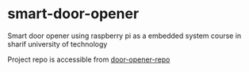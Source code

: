 # smart-door-opener
Smart door opener using raspberry pi as a embedded system course in sharif university of technology 

Project repo is accessible from <a href="https://github.com/Sharif-Embedded-system/final_project-jalali-soumi-bagheri"> door-opener-repo </a>
